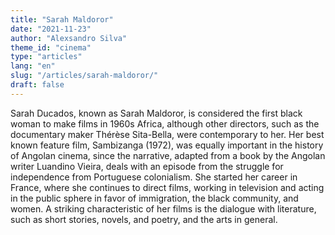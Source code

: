 ```yaml
---
title: "Sarah Maldoror"
date: "2021-11-23"
author: "Alexsandro Silva"
theme_id: "cinema"
type: "articles"
lang: "en"
slug: "/articles/sarah-maldoror/"
draft: false
---
```


Sarah Ducados, known as Sarah Maldoror, is considered the first black woman to make films in 1960s Africa, although other directors, such as the documentary maker Thérèse Sita-Bella, were contemporary to her. Her best known feature film, Sambizanga (1972), was equally important in the history of Angolan cinema, since the narrative, adapted from a book by the Angolan writer Luandino Vieira, deals with an episode from the struggle for independence from Portuguese colonialism. She started her career in France, where she continues to direct films, working in television and acting in the public sphere in favor of immigration, the black community, and women. A striking characteristic of her films is the dialogue with literature, such as short stories, novels, and poetry, and the arts in general.
